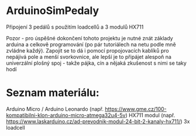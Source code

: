 # ArduinoSimPedaly
Připojení 3 pedálů s použitím loadcellů a 3 modulů HX711

Pozor - pro úspěšné dokončení tohoto projektu je nutné znát základy arduina a celkově programování (po pár tutoriálech na netu podle mně zvládne každý). Zapojit se to dá i pomocí propojovacích kablíků pro nepájivá pole a menší svorkovnice, ale lepší je to připájet alespoň na univerzální plošný spoj - takže pájka, cín a nějaká zkušenost s nimi se taky hodí
# Seznam materiálu:
Arduino Micro / Arduino Leonardo (např. https://www.gme.cz/100-kompatibilni-klon-arduino-micro-atmega32u4-5v)
HX711 modul (např. https://www.laskarduino.cz/ad-prevodnik-modul-24-bit-2-kanaly-hx711/)
3x loadcell 

